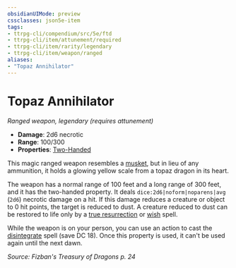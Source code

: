 ```yaml
---
obsidianUIMode: preview
cssclasses: json5e-item
tags:
- ttrpg-cli/compendium/src/5e/ftd
- ttrpg-cli/item/attunement/required
- ttrpg-cli/item/rarity/legendary
- ttrpg-cli/item/weapon/ranged
aliases: 
- "Topaz Annihilator"
---
```

# Topaz Annihilator
*Ranged weapon, legendary (requires attunement)*  


- **Damage**: 2d6 necrotic
- **Range**: 100/300
- **Properties**: [Two-Handed](/3-Mechanics/CLI/Rules/item-properties.md#Two-Handed)

This magic ranged weapon resembles a [musket](/3-Mechanics/CLI/Compendium/items/musket.md), but in lieu of any ammunition, it holds a glowing yellow scale from a topaz dragon in its heart.

The weapon has a normal range of 100 feet and a long range of 300 feet, and it has the two-handed property. It deals `dice:2d6|noform|noparens|avg` (`2d6`) necrotic damage on a hit. If this damage reduces a creature or object to 0 hit points, the target is reduced to dust. A creature reduced to dust can be restored to life only by a [true resurrection](/3-Mechanics/CLI/Compendium/spells/true-resurrection.md) or [wish](/3-Mechanics/CLI/Compendium/spells/wish.md) spell.

While the weapon is on your person, you can use an action to cast the [disintegrate](/3-Mechanics/CLI/Compendium/spells/disintegrate.md) spell (save DC 18). Once this property is used, it can't be used again until the next dawn.

*Source: Fizban's Treasury of Dragons p. 24*